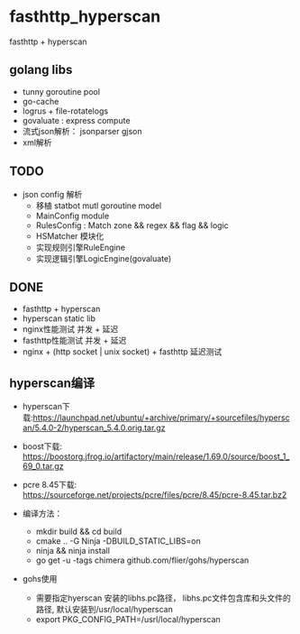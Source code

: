 # fasthttp_hyperscan

fasthttp + hyperscan

## golang libs
+ tunny goroutine pool
+ go-cache
+ logrus + file-rotatelogs
+ govaluate : express compute
+ 流式json解析： jsonparser gjson
+ xml解析

## TODO
+ json config 解析
    + 移植 statbot mutl goroutine model
    + MainConfig module
    + RulesConfig : Match zone && regex && flag && logic
    + HSMatcher 模块化 
    + 实现规则引擎RuleEngine
    + 实现逻辑引擎LogicEngine(govaluate)

## DONE
+ fasthttp + hyperscan 
+ hyperscan static lib 
+ nginx性能测试 并发 + 延迟
+ fasthttp性能测试 并发 + 延迟
+ nginx + (http socket | unix socket)  + fasthttp 延迟测试

## hyperscan编译
+ hyperscan下载:https://launchpad.net/ubuntu/+archive/primary/+sourcefiles/hyperscan/5.4.0-2/hyperscan_5.4.0.orig.tar.gz
+ boost下载: https://boostorg.jfrog.io/artifactory/main/release/1.69.0/source/boost_1_69_0.tar.gz
+ pcre 8.45下载: https://sourceforge.net/projects/pcre/files/pcre/8.45/pcre-8.45.tar.bz2
+ 编译方法：
    + mkdir build && cd build
    + cmake .. -G Ninja -DBUILD_STATIC_LIBS=on
    + ninja && ninja install
    + go get -u -tags chimera github.com/flier/gohs/hyperscan

+ gohs使用
    + 需要指定hyerscan 安装的libhs.pc路径， libhs.pc文件包含库和头文件的路径, 默认安装到/usr/local/hyperscan
    + export PKG_CONFIG_PATH=/usrl/local/hyperscan

